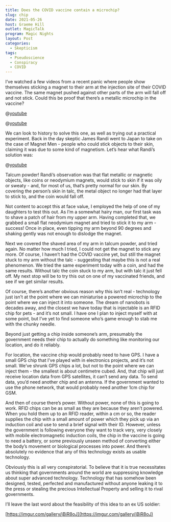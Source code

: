 ```yaml
---
title: Does the COVID vaccine contain a microchip?
slug: chip
date: 2021-05-26
host: Graeme Hill
outlet: MagicTalk
program: Magic Nights
layout: Post
categories:
  - Skepticism
tags:
  - Pseudoscience
  - Conspiracy
  - COVID
---
```


I’ve watched a few videos from a recent panic where people show themselves sticking a magnet to their arm at the injection site of their COVID vaccine. The same magnet pushed against other parts of the arm will fall off and not stick. Could this be proof that there’s a metallic microchip in the vaccine?

<!-- more -->

@[youtube](https://youtu.be/38wQNswGCOE)

@[youtube](https://youtu.be/cJfduTnuT-o)

We can look to history to solve this one, as well as trying out a practical experiment. Back in the day skeptic James Randi went to Japan to take on the case of Magnet Men - people who could stick objects to their skin, claiming it was due to some kind of magnetism. Let’s hear what Randi’s solution was:

@[youtube](https://youtu.be/OTVWMY8EZCA?t=28)

Talcum powder! Randi’s observation was that flat metallic or magnetic objects, like coins or neodymium magnets, would stick to skin if it was oily or sweaty - and, for most of us, that’s pretty normal for our skin. By covering the person’s skin in talc, the metal object no longer had that layer to stick to, and the coin would fall off.

Not content to accept this at face value, I employed the help of one of my daughters to test this out. As I’m a somewhat hairy man, our first task was to shave a patch of hair from my upper arm. Having completed that, we grabbed a small flat neodymium magnet and tried to stick it to my arm - success! Once in place, even tipping my arm beyond 90 degrees and shaking gently was not enough to dislodge the magnet.

Next we covered the shaved area of my arm in talcum powder, and tried again. No matter how much I tried, I could not get the magnet to stick any more. Of course, I haven’t had the COVID vaccine yet, but still the magnet stuck to my arm without the talc - suggesting that maybe this is not a real phenomenon. We tried the same experiment today with a coin, and had the same results. Without talc the coin stuck to my arm, but with talc it just fell off. My next stop will be to try this out on one of my vaccinated friends, and see if we get similar results.

Of course, there’s another obvious reason why this isn’t real - technology just isn’t at the point where we can miniaturise a powered microchip to the point where we can inject it into someone. The dream of nanobots is decades away, and the closest we have today that is injectable is an RFID chip for pets - and it’s not small. I have one I plan to inject myself with at some point, but I’ve yet to find someone who’s game enough to stab me with the chunky needle.

Beyond just getting a chip inside someone’s arm, presumably the government needs their chip to actually do something like monitoring our location, and do it reliably.

For location, the vaccine chip would probably need to have GPS. I have a small GPS chip that I’ve played with in electronics projects, and it’s not small. We’ve shrunk GPS chips a lot, but not to the point where we can inject them - the smallest is about centimetre cubed. And, that chip will just receive location data from GPS satellites, it can’t send any data. To send data, you’d need another chip and an antenna. If the government wanted to use the phone network, that would probably need another 1cm chip for GSM.

And then of course there’s power. Without power, none of this is going to work. RFID chips can be as small as they are because they aren’t powered. When you hold them up to an RFID reader, within a cm or so, the reader supplies the chip with a small amount of power which they pick up via an induction coil and use to send a brief signal with their ID. However, unless the government is following everyone they want to track very, very closely with mobile electromagnetic induction coils, the chip in the vaccine is going to need a battery, or some previously unseen method of converting either the body’s movement or biological processes into power. And there’s absolutely no evidence that any of this technology exists as usable technology.

Obviously this is all very conspiratorial. To believe that it is true necessitates us thinking that governments around the world are suppressing knowledge about super advanced technology. Technology that has somehow been designed, tested, perfected and manufactured without anyone leaking it to the press or stealing the precious Intellectual Property and selling it to rival governments.

I’ll leave the last word about the feasibility of this idea to an ex US soldier:

[https://imgur.com/gallery/jBiR8oJ](https://imgur.com/gallery/jBiR8oJ)
